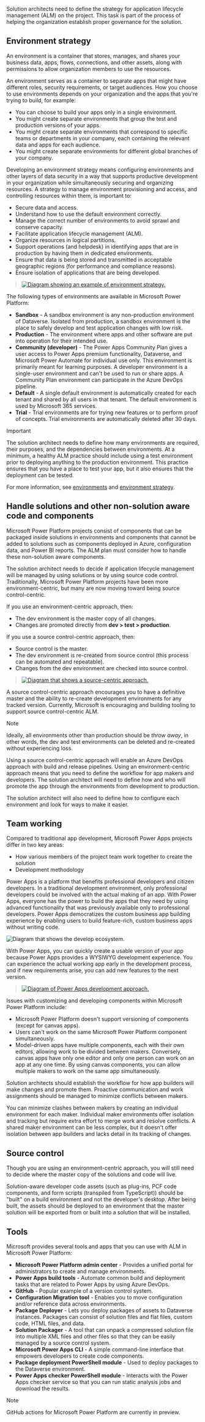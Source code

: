Solution architects need to define the strategy for application lifecycle management (ALM) on the project. This task is part of the process of helping the organization establish proper governance for the solution.

## Environment strategy

An environment is a container that stores, manages, and shares your business data, apps, flows, connections, and other assets, along with permissions to allow organization members to use the resources.

An environment serves as a container to separate apps that might have different roles, security requirements, or target audiences. How you choose to use environments depends on your organization and the apps that you're trying to build, for example:

- You can choose to build your apps only in a single environment.
- You might create separate environments that group the test and production versions of your apps.
- You might create separate environments that correspond to specific teams or departments in your company, each containing the relevant data and apps for each audience.
- You might create separate environments for different global branches of your company.

Developing an environment strategy means configuring environments and other layers of data security in a way that supports productive development in your organization while simultaneously securing and organizing resources. A strategy to manage environment provisioning and access, and controlling resources within them, is important to:

- Secure data and access.
- Understand how to use the default environment correctly.
- Manage the correct number of environments to avoid sprawl and conserve capacity.
- Facilitate application lifecycle management (ALM).
- Organize resources in logical partitions.
- Support operations (and helpdesk) in identifying apps that are in production by having them in dedicated environments.
- Ensure that data is being stored and transmitted in acceptable geographic regions (for performance and compliance reasons).
- Ensure isolation of applications that are being developed.

> [![Diagram showing an example of environment strategy.](../media/2-environment-strategy.png)](../media/2-environment-strategy.png#lightbox)

The following types of environments are available in Microsoft Power Platform:

- **Sandbox** - A sandbox environment is any non-production environment of Dataverse. Isolated from production, a sandbox environment is the place to safely develop and test application changes with low risk.
- **Production** - The environment where apps and other software are put into operation for their intended use.
- **Community (developer)** - The Power Apps Community Plan gives a user access to Power Apps premium functionality, Dataverse, and Microsoft Power Automate for individual use only. This environment is primarily meant for learning purposes. A developer environment is a single-user environment and can't be used to run or share apps. A Community Plan environment can participate in the Azure DevOps pipeline.
- **Default** - A single default environment is automatically created for each tenant and shared by all users in that tenant. The default environment is used by Microsoft 365 services.
- **Trial** - Trial environments are for trying new features or to perform proof of concepts. Trial environments are automatically deleted after 30 days.

> [!IMPORTANT]
> The solution architect needs to define how many environments are required, their purposes, and the dependencies between environments. At a minimum, a healthy ALM practice should include using a test environment prior to deploying anything to the production environment. This practice ensures that you have a place to test your app, but it also ensures that the deployment can be tested.

For more information, see [environments](/power-platform/admin/environments-overview) and [environment strategy](/power-platform/guidance/adoption/environment-strategy).

## Handle solutions and other non-solution aware code and components

Microsoft Power Platform projects consist of components that can be packaged inside solutions in environments and components that cannot be added to solutions such as components deployed in Azure, configuration data, and Power BI reports. The ALM plan must consider how to handle these non-solution aware components.

The solution architect needs to decide if application lifecycle management will be managed by using solutions or by using source code control. Traditionally, Microsoft Power Platform projects have been more environment-centric, but many are now moving toward being source control-centric.

If you use an environment-centric approach, then:

- The dev environment is the master copy of all changes.
- Changes are promoted directly from **dev > test > production**.

If you use a source control-centric approach, then:

- Source control is the master.
- The dev environment is re-created from source control (this process can be automated and repeatable).
- Changes from the dev environment are checked into source control.

> [![Diagram that shows a source-centric approach.](../media/2-source-centric.png)](../media/2-source-centric.png#lightbox)

A source control-centric approach encourages you to have a definitive master and the ability to re-create development environments for any tracked version. Currently, Microsoft is encouraging and building tooling to support source control-centric ALM.

> [!NOTE]
> Ideally, all environments other than production should be *throw away*, in other words, the dev and test environments can be deleted and re-created without experiencing loss.

Using a source control-centric approach will enable an Azure DevOps approach with build and release pipelines. Using an environment-centric approach means that you need to define the workflow for app makers and developers. The solution architect will need to define how and who will promote the app through the environments from development to production.

The solution architect will also need to define how to configure each environment and look for ways to make it easier.

## Team working

Compared to traditional app development, Microsoft Power Apps projects differ in two key areas:

- How various members of the project team work together to create the solution
- Development methodology

Power Apps is a platform that benefits professional developers and citizen developers. In a traditional development environment, only professional developers could be involved with the actual making of an app. With Power Apps, everyone has the power to build the apps that they need by using advanced functionality that was previously available only to professional developers. Power Apps democratizes the custom business app building experience by enabling users to build feature-rich, custom business apps without writing code.

![Diagram that shows the develop ecosystem.](../media/2-ecosystem.png)

With Power Apps, you can quickly create a usable version of your app because Power Apps provides a WYSIWYG development experience. You can experience the actual working app early in the development process, and if new requirements arise, you can add new features to the next version.

> [![Diagram of Power Apps development approach.](../media/2-agile.png)](../media/2-agile.png#lightbox)

Issues with customizing and developing components within Microsoft Power Platform include:

- Microsoft Power Platform doesn't support versioning of components (except for canvas apps).
- Users can't work on the same Microsoft Power Platform component simultaneously.
- Model-driven apps have multiple components, each with their own editors, allowing work to be divided between makers. Conversely, canvas apps have only one editor and only one person can work on an app at any one time. By using canvas components, you can allow multiple makers to work on the same app simultaneously.

Solution architects should establish the workflow for how app builders will make changes and promote them. Proactive communication and work assignments should be managed to minimize conflicts between makers.

You can minimize clashes between makers by creating an individual environment for each maker. Individual maker environments offer isolation and tracking but require extra effort to merge work and resolve conflicts. A shared maker environment can be less complex, but it doesn't offer isolation between app builders and lacks detail in its tracking of changes.

## Source control

Though you are using an environment-centric approach, you will still need to decide where the master copy of the solutions and code will live.

Solution-aware developer code assets (such as plug-ins, PCF code components, and form scripts (transpiled from TypeScript)) should be "built" on a build environment and not the developer's desktop. After being built, the assets should be deployed to an environment that the master solution will be exported from or built into a solution that will be installed.

## Tools

Microsoft provides several tools and apps that you can use with ALM in Microsoft Power Platform:

- **Microsoft Power Platform admin center** - Provides a unified portal for administrators to create and manage environments.
- **Power Apps build tools** - Automate common build and deployment tasks that are related to Power Apps by using Azure DevOps. 
- **GitHub** - Popular example of a version control system.
- **Configuration Migration tool** - Enables you to move configuration and/or reference data across environments.
- **Package Deployer** - Lets you deploy packages of assets to Dataverse instances. Packages can consist of solution files and flat files, custom code, HTML files, and data.
- **Solution Packager** - A tool that can unpack a compressed solution file into multiple XML files and other files so that they can be easily managed by a source control system.
- **Microsoft Power Apps CLI** - A simple command-line interface that empowers developers to create code components.
- **Package deployment PowerShell module** - Used to deploy packages to the Dataverse environment.
- **Power Apps checker PowerShell module** - Interacts with the Power Apps checker service so that you can run static analysis jobs and download the results.

> [!NOTE]
> GitHub actions for Microsoft Power Platform are currently in preview.
